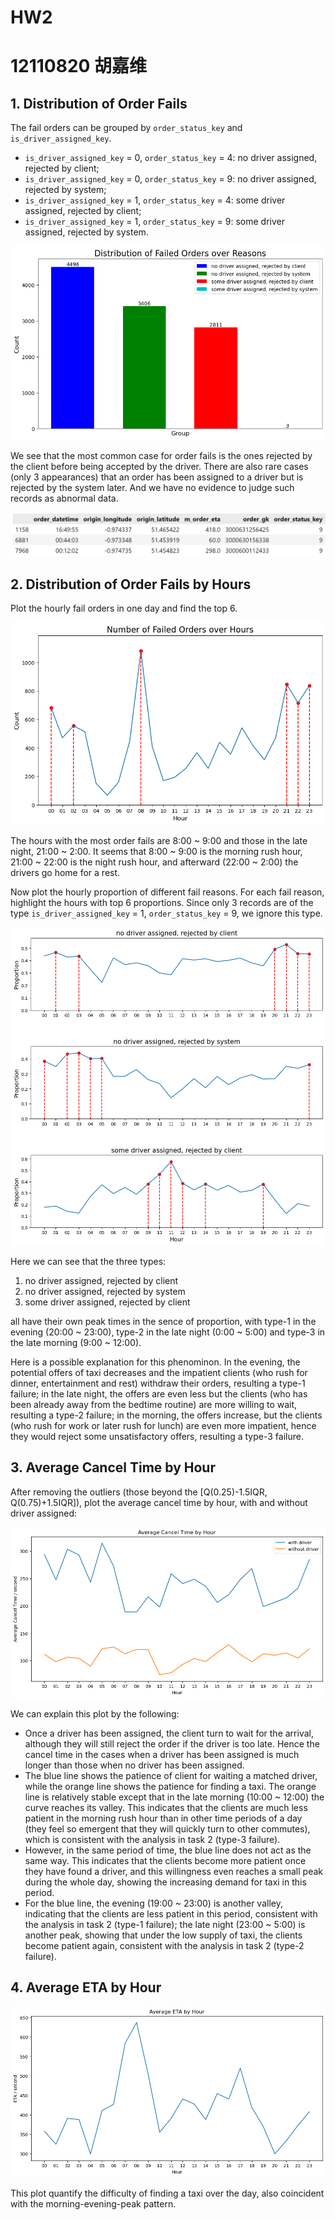 # HW2
# 12110820 胡嘉维
## 1. Distribution of Order Fails
The fail orders can be grouped by `order_status_key` and `is_driver_assigned_key`.
+ `is_driver_assigned_key` = 0, `order_status_key` = 4: no driver assigned, rejected by client;
+ `is_driver_assigned_key` = 0, `order_status_key` = 9: no driver assigned, rejected by system;
+ `is_driver_assigned_key` = 1, `order_status_key` = 4: some driver assigned, rejected by client;
+ `is_driver_assigned_key` = 1, `order_status_key` = 9: some driver assigned, rejected by system.

![alt text](image.png)

We see that the most common case for order fails is the ones rejected by the client before being accepted by the driver. There are also rare cases (only 3 appearances) that an order has been assigned to a driver but is rejected by the system later. And we have no evidence to judge such records as abnormal data.

![alt text](image-1.png)

## 2. Distribution of Order Fails by Hours
Plot the hourly fail orders in one day and find the top 6.

![alt text](image-4.png)

The hours with the most order fails are 8:00 ~ 9:00 and those in the late night, 21:00 ~ 2:00. It seems that 8:00 ~ 9:00 is the morning rush hour, 21:00 ~ 22:00 is the night rush hour, and afterward (22:00 ~ 2:00) the drivers go home for a rest.

Now plot the hourly proportion of different fail reasons. For each fail reason, highlight the hours with top 6 proportions. Since only 3 records are of the type `is_driver_assigned_key` = 1, `order_status_key` = 9, we ignore this type.

![alt text](image-2.png)

Here we can see that the three types:
1. no driver assigned, rejected by client
2. no driver assigned, rejected by system
3. some driver assigned, rejected by client

all have their own peak times in the sence of proportion, with type-1 in the evening (20:00 ~ 23:00), type-2 in the late night (0:00 ~ 5:00) and type-3 in the late morning (9:00 ~ 12:00). 

Here is a possible explanation for this phenominon. In the evening, the potential offers of taxi decreases and the impatient clients (who rush for dinner, entertainment and rest) withdraw their orders, resulting a type-1 failure; in the late night, the offers are even less but the clients (who has been already away from the bedtime routine) are more willing to wait, resulting a type-2 failure; in the morning, the offers increase, but the clients (who rush for work or later rush for lunch) are even more impatient, hence they would reject some unsatisfactory offers, resulting a type-3 failure.

## 3. Average Cancel Time by Hour

After removing the outliers (those beyond the [Q(0.25)-1.5IQR, Q(0.75)+1.5IQR]), plot the average cancel time by hour, with and without driver assigned:

![alt text](image-3.png)

We can explain this plot by the following:
+ Once a driver has been assigned, the client turn to wait for the arrival, although they will still reject the order if the driver is too late. Hence the cancel time in the cases when a driver has been assigned is much longer than those when no driver has been assigned.
+ The blue line shows the patience of client for waiting a matched driver, while the orange line shows the patience for finding a taxi. The orange line is relatively stable except that in the late morning (10:00 ~ 12:00) the curve reaches its valley. This indicates that the clients are much less patient in the morning rush hour than in other time periods of a day (they feel so emergent that they will quickly turn to other commutes), which is consistent with the analysis in task 2 (type-3 failure). 
+ However, in the same period of time, the blue line does not act as the same way. This indicates that the clients become more patient once they have found a driver, and this willingness even reaches a small peak during the whole day, showing the increasing demand for taxi in this period.
+ For the blue line, the evening (19:00 ~ 23:00) is another valley, indicating that the clients are less patient in this period, consistent with the analysis in task 2 (type-1 failure); the late night (23:00 ~ 5:00) is another peak, showing that under the low supply of taxi, the clients become patient again, consistent with the analysis in task 2 (type-2 failure).

## 4. Average ETA by Hour

![alt text](image-6.png)

This plot quantify the difficulty of finding a taxi over the day, also coincident with the morning-evening-peak pattern. 

